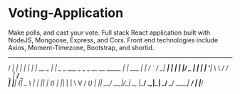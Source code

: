 # Voting-Application
Make polls, and cast your vote. Full stack React application built with NodeJS, Mongoose, Express, and Cors. Front end technologies include Axios, Moment-Timezone, Bootstrap, and shortid.

  _____          _                                         _
 / ____|        | |                                       | |
| |     __ _ ___| |_   _   _  ___  _   _ _ __  __   _____ | |_ ___
| |    / _` / __| __| | | | |/ _ \| | | | '__| \ \ / / _ \| __/ _ \
| |___| (_| \__ \ |_  | |_| | (_) | |_| | |     \ V / (_) | ||  __/
 \_____\__,_|___/\__|  \__, |\___/ \__,_|_|      \_/ \___/ \__\___|
                        __/ |
                       |___/
